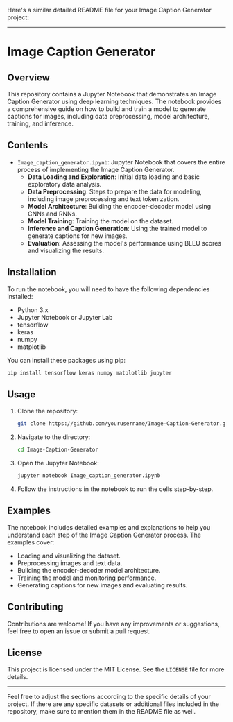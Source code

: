 Here's a similar detailed README file for your Image Caption Generator project:

---

# Image Caption Generator

## Overview

This repository contains a Jupyter Notebook that demonstrates an Image Caption Generator using deep learning techniques. The notebook provides a comprehensive guide on how to build and train a model to generate captions for images, including data preprocessing, model architecture, training, and inference.

## Contents

- `Image_caption_generator.ipynb`: Jupyter Notebook that covers the entire process of implementing the Image Caption Generator.
  - **Data Loading and Exploration**: Initial data loading and basic exploratory data analysis.
  - **Data Preprocessing**: Steps to prepare the data for modeling, including image preprocessing and text tokenization.
  - **Model Architecture**: Building the encoder-decoder model using CNNs and RNNs.
  - **Model Training**: Training the model on the dataset.
  - **Inference and Caption Generation**: Using the trained model to generate captions for new images.
  - **Evaluation**: Assessing the model's performance using BLEU scores and visualizing the results.

## Installation

To run the notebook, you will need to have the following dependencies installed:

- Python 3.x
- Jupyter Notebook or Jupyter Lab
- tensorflow
- keras
- numpy
- matplotlib

You can install these packages using pip:

```sh
pip install tensorflow keras numpy matplotlib jupyter
```

## Usage

1. Clone the repository:
    ```sh
    git clone https://github.com/yourusername/Image-Caption-Generator.git
    ```

2. Navigate to the directory:
    ```sh
    cd Image-Caption-Generator
    ```

3. Open the Jupyter Notebook:
    ```sh
    jupyter notebook Image_caption_generator.ipynb
    ```

4. Follow the instructions in the notebook to run the cells step-by-step.

## Examples

The notebook includes detailed examples and explanations to help you understand each step of the Image Caption Generator process. The examples cover:

- Loading and visualizing the dataset.
- Preprocessing images and text data.
- Building the encoder-decoder model architecture.
- Training the model and monitoring performance.
- Generating captions for new images and evaluating results.

## Contributing

Contributions are welcome! If you have any improvements or suggestions, feel free to open an issue or submit a pull request.

## License

This project is licensed under the MIT License. See the `LICENSE` file for more details.

---

Feel free to adjust the sections according to the specific details of your project. If there are any specific datasets or additional files included in the repository, make sure to mention them in the README file as well.

